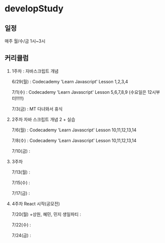 # developStudy

## 일정
매주 월/수/금 1시~3시 

## 커리큘럼

1. 1주차 : 자바스크립트 개념

   6/29(월) : Codecademy 'Learn Javascript' Lesson 1,2,3,4 
   
   7/1(수) : Codecademy 'Learn Javascript' Lesson 5,6,7,8,9 (수요일은 12시부터!!!!!)
   
   7/3(금) : MT 다녀와서 휴식
   
  
2. 2주차 자바 스크립트 개념 2 + 실습

   7/6(월) : Codecademy 'Learn Javascript' Lesson 10,11,12,13,14
   
   7/8(수) : Codecademy 'Learn Javascript' Lesson 10,11,12,13,14
   
   7/10(금) : 
   

3. 3주차 

   7/13(월) : 
   
   7/15(수) : 
   
   7/17(금) : 
   

4. 4주차 React 시작(공모전)

   7/20(월) +상원, 혜민, 민지 생일파티 : 
   
   7/22(수) : 
   
   7/24(금) : 

